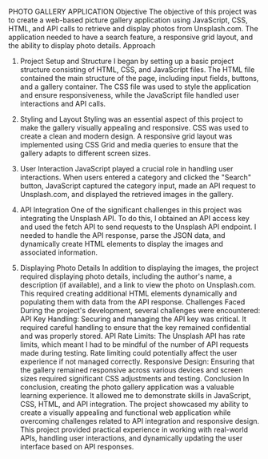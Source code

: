 PHOTO GALLERY APPLICATION
Objective
The objective of this project was to create a web-based picture gallery application using JavaScript, CSS, HTML, and API calls to retrieve and display photos from Unsplash.com. The application needed to have a search feature, a responsive grid layout, and the ability to display photo details.
Approach
1. Project Setup and Structure
I began by setting up a basic project structure consisting of HTML, CSS, and JavaScript files. The HTML file contained the main structure of the page, including input fields, buttons, and a gallery container. The CSS file was used to style the application and ensure responsiveness, while the JavaScript file handled user interactions and API calls.
2. Styling and Layout
Styling was an essential aspect of this project to make the gallery visually appealing and responsive. CSS was used to create a clean and modern design. A responsive grid layout was implemented using CSS Grid and media queries to ensure that the gallery adapts to different screen sizes.
3. User Interaction
JavaScript played a crucial role in handling user interactions. When users entered a category and clicked the "Search" button, JavaScript captured the category input, made an API request to Unsplash.com, and displayed the retrieved images in the gallery.
4. API Integration
One of the significant challenges in this project was integrating the Unsplash API. To do this, I obtained an API access key and used the fetch API to send requests to the Unsplash API endpoint. I needed to handle the API response, parse the JSON data, and dynamically create HTML elements to display the images and associated information.


5. Displaying Photo Details
In addition to displaying the images, the project required displaying photo details, including the author's name, a description (if available), and a link to view the photo on Unsplash.com. This required creating additional HTML elements dynamically and populating them with data from the API response.
Challenges Faced
During the project's development, several challenges were encountered:
API Key Handling: Securing and managing the API key was critical. It required careful handling to ensure that the key remained confidential and was properly stored.
API Rate Limits: The Unsplash API has rate limits, which meant I had to be mindful of the number of API requests made during testing. Rate limiting could potentially affect the user experience if not managed correctly.
Responsive Design: Ensuring that the gallery remained responsive across various devices and screen sizes required significant CSS adjustments and testing.
Conclusion
In conclusion, creating the photo gallery application was a valuable learning experience. It allowed me to demonstrate skills in JavaScript, CSS, HTML, and API integration. The project showcased my ability to create a visually appealing and functional web application while overcoming challenges related to API integration and responsive design.
This project provided practical experience in working with real-world APIs, handling user interactions, and dynamically updating the user interface based on API responses.
